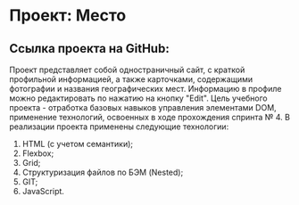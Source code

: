 # Проект: Место

## Ссылка проекта на GitHub:

Проект представляет собой одностраничный сайт, c краткой профильной информацией, а также карточками, содержащими фотографии и названия географических мест. Информацию в профиле можно редактировать по нажатию на кнопку "Edit".
Цель учебного проекта - отработка базовых навыков управления элементами DOM,
применение технологий, освоенных в ходе прохождения спринта № 4.
В реализации проекта применены следующие технологии:
1. HTML (с учетом семантики);
2. Flexbox;
3. Grid;
4. Структуризация файлов по БЭМ (Nested);
5. GIT;
6. JavaScript.



